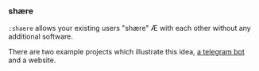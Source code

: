 ### shære

`:shaere` allows your existing users "shære" Æ with each other without any additional software.

There are two example projects which illustrate this idea, [a telegram bot](https://t.me/shaerebot) and a website.
